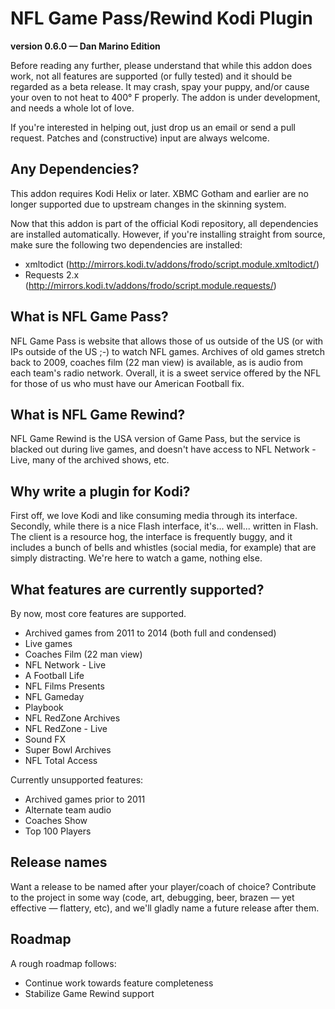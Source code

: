 # NFL Game Pass/Rewind Kodi Plugin #
**version 0.6.0 — Dan Marino Edition**

Before reading any further, please understand that while this addon does
work, not all features are supported (or fully tested) and it should be
regarded as a beta release. It may crash, spay your puppy, and/or cause your
oven to not heat to 400° F properly. The addon is under development, and needs
a whole lot of love.

If you're interested in helping out, just drop us an email or send a pull
request. Patches and (constructive) input are always welcome.

## Any Dependencies? ##

This addon requires Kodi Helix or later. XBMC Gotham and earlier are no longer
supported due to upstream changes in the skinning system.

Now that this addon is part of the official Kodi repository, all dependencies
are installed automatically. However, if you're installing straight from
source, make sure the following two dependencies are installed:
 * xmltodict (http://mirrors.kodi.tv/addons/frodo/script.module.xmltodict/)
 * Requests 2.x (http://mirrors.kodi.tv/addons/frodo/script.module.requests/)

## What is NFL Game Pass? ##

NFL Game Pass is website that allows those of us outside of the US (or with IPs
outside of the US ;-) to watch NFL games. Archives of old games stretch back to
2009, coaches film (22 man view) is available, as is audio from each team's
radio network. Overall, it is a sweet service offered by the NFL for those of
us who must have our American Football fix.

## What is NFL Game Rewind? ##

NFL Game Rewind is the USA version of Game Pass, but the service is blacked out
during live games, and doesn't have access to NFL Network - Live, many of the
archived shows, etc.

## Why write a plugin for Kodi? ##

First off, we love Kodi and like consuming media through its interface.
Secondly, while there is a nice Flash interface, it's... well... written in
Flash. The client is a resource hog, the interface is frequently buggy, and it
includes a bunch of bells and whistles (social media, for example) that are
simply distracting. We're here to watch a game, nothing else.

## What features are currently supported? ##

By now, most core features are supported.

 * Archived games from 2011 to 2014 (both full and condensed)
 * Live games
 * Coaches Film (22 man view)
 * NFL Network - Live
 * A Football Life
 * NFL Films Presents
 * NFL Gameday
 * Playbook
 * NFL RedZone Archives
 * NFL RedZone - Live
 * Sound FX
 * Super Bowl Archives
 * NFL Total Access

Currently unsupported features:
 * Archived games prior to 2011
 * Alternate team audio
 * Coaches Show
 * Top 100 Players

## Release names ##

Want a release to be named after your player/coach of choice? Contribute to the
project in some way (code, art, debugging, beer, brazen — yet effective —
flattery, etc), and we'll gladly name a future release after them.

## Roadmap ##

A rough roadmap follows:

* Continue work towards feature completeness
* Stabilize Game Rewind support
